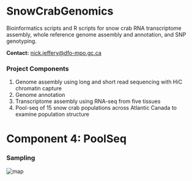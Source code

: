 # SnowCrabGenomics
Bioinformatics scripts and R scripts for snow crab RNA transcriptome assembly, whole reference genome assembly and annotation, and SNP genotyping. 

__Contact:__      nick.jeffery@dfo-mpo.gc.ca

### Project Components
1. Genome assembly using long and short read sequencing with HiC chromatin capture
2. Genome annotation
3. Transcriptome assembly using RNA-seq from five tissues
4. Pool-seq of 15 snow crab populations across Atlantic Canada to examine population structure

# Component 4: PoolSeq
### Sampling

![map](figures/CrabTempMap_Cropped-01.jpg)
